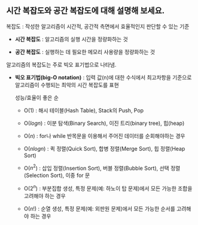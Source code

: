 ## 시간 복잡도와 공간 복잡도에 대해 설명해 보세요.

복잡도 : 작성한 알고리즘이 시간적, 공간적 측면에서 효율적인지 판단할 수 있는 기준

- **시간 복잡도** : 알고리즘의 실행 시간을 정량화하는 것

- **공간 복잡도** : 실행하는 데 필요한 메모리 사용량을 정량화하는 것

알고리즘의 복잡도는 주로 빅오 표기법으로 나타냄.

- **빅오 표기법(big-O notation)** : 입력 값(n)에 대한 수식에서 최고차항을 기준으로 알고리즘이 수행되는 최악의 시간 복잡도를 표현

  성능/효율이 좋은 순

  - O($1$) : 해시 테이블(Hash Table), Stack의 Push, Pop

  - O($log n$) : 이분 탐색(Binary Search), 이진 트리(binary tree), 힙(heap)
  - O($n$) : for나 while 반목문을 이용해서 주어진 데이터를 순회해야하는 경우
  - O($n log n$) : 퀵 정렬(Quick Sort), 합병 정렬(Merge Sort), 힙 정렬(Heap Sort)
  - O($n^2$) : 삽입 정렬(Insertion Sort), 버블 정렬(Bubble Sort), 선택 정렬(Selection Sort), 이중 for 문
  - O($2^n$) : 부분집합 생성, 특정 문제(예: 하노이 탑 문제)에서 모든 가능한 조합을 고려해야 하는 경우
  - O($n!$) : 순열 생성, 특정 문제(예: 외판원 문제)에서 모든 가능한 순서를 고려해야 하는 경우
